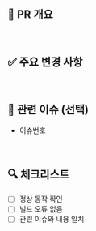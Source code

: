 ## 📌 PR 개요

<br>

## ✅ 주요 변경 사항

<br>

## 🔗 관련 이슈 (선택)
- 이슈번호

<br>

## 🔍 체크리스트

- [ ] 정상 동작 확인
- [ ] 빌드 오류 없음
- [ ] 관련 이슈와 내용 일치
